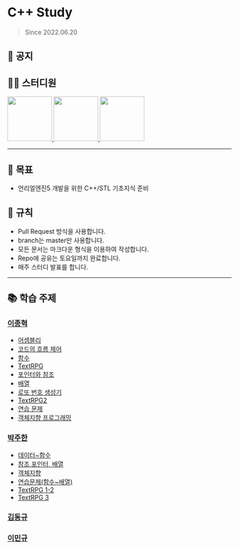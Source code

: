 # C++ Study
> Since 2022.06.20

## 📣 공지

## 👨‍💻  스터디원
<p>
<a href="https://github.com/jonghyeok98">
  <img src="https://avatars.githubusercontent.com/u/77715064?v=4" width="100">
</a>
<a href="https://github.com/iamgyu">
  <img src="https://avatars.githubusercontent.com/u/11960250?v=4" width="100">
</a>
<a href="https://github.com/juhanpark">
  <img src="https://avatars.githubusercontent.com/u/108555247?v=4" width="100">
</a>
</p>


---
## 📖 목표
- 언리얼엔진5 개발을 위한 C++/STL 기초지식 준비

## 📝 규칙
- Pull Request 방식을 사용합니다.
- branch는 master만 사용합니다.
- 모든 문서는 마크다운 형식을 이용하여 작성합니다.
- Repo에 공유는 토요일까지 완료합니다.
- 매주 스터디 발표를 합니다.

---

## 📚 학습 주제

### [이종혁](./contents/이종혁)
 - [어셈블리](./contents/이종혁/Assembly.md)
 - [코드의 흐름 제어](./contents/이종혁/CodeFlow.md)
 - [함수](./contents/이종혁/Function.md)
 - [TextRPG](./contents/이종혁/TextRPG.md)
 - [포인터와 참조](./contents/이종혁/Pointer.md)
 - [배열](./contents/이종혁/Array.md)
 - [로또 번호 생성기](./contents/이종혁/MakeLotto.md)
 - [TextRPG2](./contents/이종혁/TextRPG2.md)
 - [연습 문제](./contents/이종혁/Practice.md)
 - [객체지향 프로그래밍](./contents/%EC%9D%B4%EC%A2%85%ED%98%81/OOP.md)

### [박주한](./contents/박주한)
* [데이터~함수](./contents/박주한/CPP-~Pointer.md)
* [참조,포인터, 배열](./contents/박주한/Reference%26Pointer.md)
* [객체지향](./contents/박주한/CPP-OOP.md)
* [연습문제(함수~배열)](./contents/박주한/CPP_Pratice-pointer.md)
* [TextRPG 1-2](./contents/박주한/TEXTRPG.md)
* [TextRPG 3](./contents/박주한/TEXTRPG3.md)

### [김동규](./contents/김동규)

### [이민규](./contents/이민규)
